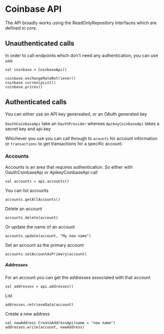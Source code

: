 # Coinbase API

The API broadly works using the ReadOnlyRepository interfaces which are defined in core.

## Unauthenticated calls

In order to call endpoints which don't need any authentication, you can use use 

```
val coinbase = CoinbaseApi()

coinbase.exchangeRateRetriever()
coinbase.currencyList()
coinbase.prices()
```

## Authenticated calls

You can either use an API key genereated, or an OAuth generated key

```OauthCoinbaseApi``` take an ```OauthProvider``` whereas
```ApikeyCoinbaseApi``` takes a secret key and api key

Whichever you use you can call through to ```acounts``` for account information or ```transactions``` to get transactions for a 
specific account.

### Accounts

Accounts is an area that requires authentication. So either with OauthCoinbaseApi or ApikeyCoinbaseApi call 


```val accounts = api.accounts()```

You can list accounts

```accounts.getAllAccounts()```

Delete an account

```accounts.delete(account)```

Or update the name of an account

```accounts.update(account, "My new name")```

Set an account as the primary account 

```accounts.setAccountAsPrimary(account)```

##### Addresses

For an account you can get the addresses associated with that account

```val addresses = api.addresses()```

List

```addresses.retrieveData(account)```

Create a new address

 
```
val newAddress CreateAddressApi(name = "new name")
addresses.write(account, newAddress)
``` 